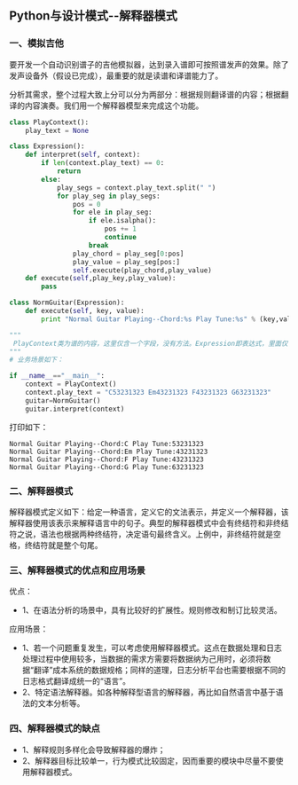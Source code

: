 ## Python与设计模式--解释器模式

### 一、模拟吉他
要开发一个自动识别谱子的吉他模拟器，达到录入谱即可按照谱发声的效果。除了发声设备外（假设已完成），最重要的就是读谱和译谱能力了。

分析其需求，整个过程大致上分可以分为两部分：根据规则翻译谱的内容；根据翻译的内容演奏。我们用一个解释器模型来完成这个功能。
```py
class PlayContext():
    play_text = None

class Expression():
    def interpret(self, context):
        if len(context.play_text) == 0:
            return
        else:
            play_segs = context.play_text.split(" ")
            for play_seg in play_segs:
                pos = 0
                for ele in play_seg:
                    if ele.isalpha():
                        pos += 1
                        continue
                    break
                play_chord = play_seg[0:pos]
                play_value = play_seg[pos:]
                self.execute(play_chord,play_value)
    def execute(self,play_key,play_value):
        pass

class NormGuitar(Expression):
    def execute(self, key, value):
        print "Normal Guitar Playing--Chord:%s Play Tune:%s" % (key,value)

"""
 PlayContext类为谱的内容，这里仅含一个字段，没有方法。Expression即表达式，里面仅含两个方法，interpret负责转译谱，execute则负责演奏；NormGuitar类覆写execute，以吉他 的方式演奏。
"""
# 业务场景如下：

if __name__=="__main__":
    context = PlayContext()
    context.play_text = "C53231323 Em43231323 F43231323 G63231323"
    guitar=NormGuitar()
    guitar.interpret(context)

```
打印如下：
```
Normal Guitar Playing--Chord:C Play Tune:53231323
Normal Guitar Playing--Chord:Em Play Tune:43231323
Normal Guitar Playing--Chord:F Play Tune:43231323
Normal Guitar Playing--Chord:G Play Tune:63231323
```

### 二、解释器模式
解释器模式定义如下：给定一种语言，定义它的文法表示，并定义一个解释器，该解释器使用该表示来解释语言中的句子。典型的解释器模式中会有终结符和非终结符之说，语法也根据两种终结符，决定语句最终含义。上例中，非终结符就是空格，终结符就是整个句尾。

### 三、解释器模式的优点和应用场景
优点：
- 1、在语法分析的场景中，具有比较好的扩展性。规则修改和制订比较灵活。

应用场景：
- 1、若一个问题重复发生，可以考虑使用解释器模式。这点在数据处理和日志处理过程中使用较多，当数据的需求方需要将数据纳为己用时，必须将数据“翻译”成本系统的数据规格；同样的道理，日志分析平台也需要根据不同的日志格式翻译成统一的“语言”。
- 2、特定语法解释器。如各种解释型语言的解释器，再比如自然语言中基于语法的文本分析等。

### 四、解释器模式的缺点
- 1、解释规则多样化会导致解释器的爆炸；
- 2、解释器目标比较单一，行为模式比较固定，因而重要的模块中尽量不要使用解释器模式。


